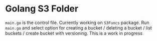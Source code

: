 # Golang S3 Folder
`main.go` is the control file. Currently working on `S3Funcs` package. 
Run `main.go` and select option for creating a bucket / deleting a bucket / list buckets / create bucket with versioning. 
This is a work in progress 